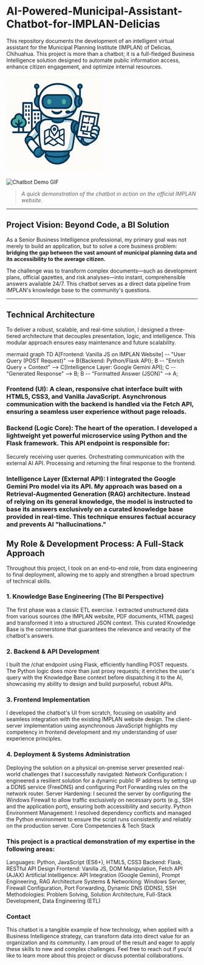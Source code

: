 # AI-Powered-Municipal-Assistant-Chatbot-for-IMPLAN-Delicias
This repository documents the development of an intelligent virtual assistant for the Municipal Planning Institute (IMPLAN) of Delicias, Chihuahua. This project is more than a chatbot; it is a full-fledged Business Intelligence solution designed to automate public information access, enhance citizen engagement, and optimize internal resources.

![Implani Bot](ImplaniBot.png)

![Chatbot Demo GIF](Inicio-IMPLAN-Personal_-Microsoft_-Edge-2025-08-15-15-20-35.gif)
> *A quick demonstration of the chatbot in action on the official IMPLAN website.*

---

## Project Vision: Beyond Code, a BI Solution

As a Senior Business Intelligence professional, my primary goal was not merely to build an application, but to solve a core business problem: **bridging the gap between the vast amount of municipal planning data and its accessibility to the average citizen.**

The challenge was to transform complex documents—such as development plans, official gazettes, and risk analyses—into instant, comprehensible answers available 24/7. This chatbot serves as a direct data pipeline from IMPLAN's knowledge base to the community's questions.

---

## Technical Architecture

To deliver a robust, scalable, and real-time solution, I designed a three-tiered architecture that decouples presentation, logic, and intelligence. This modular approach ensures easy maintenance and future scalability.

mermaid
graph TD
    A[Frontend: Vanilla JS on IMPLAN Website] -- "User Query (POST Request)" --> B{Backend: Python/Flask API};
    B -- "Enrich Query + Context" --> C[Intelligence Layer: Google Gemini API];
    C -- "Generated Response" --> B;
    B -- "Formatted Answer (JSON)" --> A;

### Frontend (UI): A clean, responsive chat interface built with HTML5, CSS3, and Vanilla JavaScript. Asynchronous communication with the backend is handled via the Fetch API, ensuring a seamless user experience without page reloads.
### Backend (Logic Core): The heart of the operation. I developed a lightweight yet powerful microservice using Python and the Flask framework. This API endpoint is responsible for:
Securely receiving user queries.
Orchestrating communication with the external AI API.
Processing and returning the final response to the frontend.
### Intelligence Layer (External API): I integrated the Google Gemini Pro model via its API. My approach was based on a Retrieval-Augmented Generation (RAG) architecture. Instead of relying on its general knowledge, the model is instructed to base its answers exclusively on a curated knowledge base provided in real-time. This technique ensures factual accuracy and prevents AI "hallucinations."

## My Role & Development Process: A Full-Stack Approach
Throughout this project, I took on an end-to-end role, from data engineering to final deployment, allowing me to apply and strengthen a broad spectrum of technical skills.

### 1. Knowledge Base Engineering (The BI Perspective)
The first phase was a classic ETL exercise. I extracted unstructured data from various sources (the IMPLAN website, PDF documents, HTML pages) and transformed it into a structured JSON context. This curated Knowledge Base is the cornerstone that guarantees the relevance and veracity of the chatbot's answers.

### 2. Backend & API Development
I built the /chat endpoint using Flask, efficiently handling POST requests. The Python logic does more than just proxy requests; it enriches the user's query with the Knowledge Base context before dispatching it to the AI, showcasing my ability to design and build purposeful, robust APIs.

### 3. Frontend Implementation
I developed the chatbot's UI from scratch, focusing on usability and seamless integration with the existing IMPLAN website design. The client-server implementation using asynchronous JavaScript highlights my competency in frontend development and my understanding of user experience principles.

### 4. Deployment & Systems Administration
Deploying the solution on a physical on-premise server presented real-world challenges that I successfully navigated:
Network Configuration: I engineered a resilient solution for a dynamic public IP address by setting up a DDNS service (FreeDNS) and configuring Port Forwarding rules on the network router.
Server Hardening: I secured the server by configuring the Windows Firewall to allow traffic exclusively on necessary ports (e.g., SSH and the application port), ensuring both accessibility and security.
Python Environment Management: I resolved dependency conflicts and managed the Python environment to ensure the script runs consistently and reliably on the production server.
Core Competencies & Tech Stack

### This project is a practical demonstration of my expertise in the following areas:
Languages: Python, JavaScript (ES6+), HTML5, CSS3
Backend: Flask, RESTful API Design
Frontend: Vanilla JS, DOM Manipulation, Fetch API (AJAX)
Artificial Intelligence: API Integration (Google Gemini), Prompt Engineering, RAG Architecture
Systems & Networking: Windows Server, Firewall Configuration, Port Forwarding, Dynamic DNS (DDNS), SSH
Methodologies: Problem Solving, Solution Architecture, Full-Stack Development, Data Engineering (ETL)

### Contact
This chatbot is a tangible example of how technology, when applied with a Business Intelligence strategy, can transform data into direct value for an organization and its community. I am proud of the result and eager to apply these skills to new and complex challenges.
Feel free to reach out if you'd like to learn more about this project or discuss potential collaborations.
